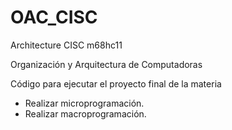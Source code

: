 # OAC_CISC
  Architecture CISC m68hc11

Organización y Arquitectura de Computadoras

Código para ejecutar el proyecto final de la materia
- Realizar microprogramación.
- Realizar macroprogramación.
